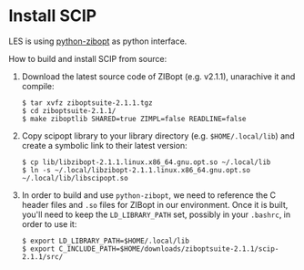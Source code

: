 # Install SCIP

LES is using [python-zibopt](https://pypi.python.org/pypi/python-zibopt/) as
python interface.

How to build and install SCIP from source:

1. Download the latest source code of ZIBopt (e.g. v2.1.1), unarachive it and
   compile:

       $ tar xvfz ziboptsuite-2.1.1.tgz
       $ cd ziboptsuite-2.1.1/
       $ make ziboptlib SHARED=true ZIMPL=false READLINE=false

2. Copy scipopt library to your library directory (e.g. `$HOME/.local/lib`) and
   create a symbolic link to their latest version:

       $ cp lib/libzibopt-2.1.1.linux.x86_64.gnu.opt.so ~/.local/lib
       $ ln -s ~/.local/libzibopt-2.1.1.linux.x86_64.gnu.opt.so ~/.local/lib/libscipopt.so

3. In order to build and use `python-zibopt`, we need to reference the C header
   files and `.so` files for ZIBopt in our environment. Once it is built, you'll
   need to keep the `LD_LIBRARY_PATH` set, possibly in your `.bashrc`, in order
   to use it:

       $ export LD_LIBRARY_PATH=$HOME/.local/lib
       $ export C_INCLUDE_PATH=$HOME/downloads/ziboptsuite-2.1.1/scip-2.1.1/src/